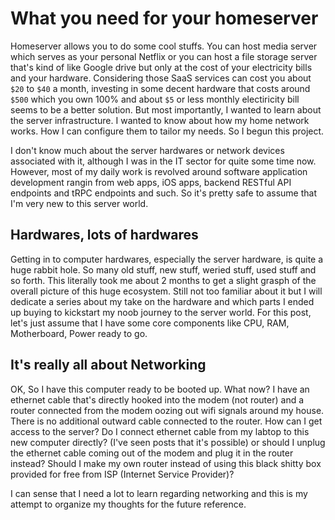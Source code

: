 # What you need for your homeserver

Homeserver allows you to do some cool stuffs. You can host media server which serves as your personal Netflix or you can host a file storage server that's kind of like Google drive but only at the cost of your electricity bills and your hardware. Considering those SaaS services can cost you about `$20` to `$40` a month, investing in some decent hardware that costs around `$500` which you own 100% and about `$5` or less monthly electiricity bill seems to be a better solution. But most importantly, I wanted to learn about the server infrastructure. I wanted to know about how my home network works. How I can configure them to tailor my needs. So I begun this project.

I don't know much about the server hardwares or network devices associated with it, although I was in the IT sector for quite some time now. However, most of my daily work is revolved around software application development rangin from web apps, iOS apps, backend RESTful API endpoints and tRPC endpoints and such. So it's pretty safe to assume that I'm very new to this server world.

## Hardwares, lots of hardwares

Getting in to computer hardwares, especially the server hardware, is quite a huge rabbit hole. So many old stuff, new stuff, weried stuff, used stuff and so forth. This literally took me about 2 months to get a slight grasph of the overall picture of this huge ecosystem. Still not too familiar about it but I will dedicate a series about my take on the hardware and which parts I ended up buying to kickstart my noob journey to the server world. For this post, let's just assume that I have some core components like CPU, RAM, Motherboard, Power ready to go.

## It's really all about Networking

OK, So I have this computer ready to be booted up. What now? I have an ethernet cable that's directly hooked into the modem (not router) and a router connected from the modem oozing out wifi signals around my house. There is no additional outward cable connected to the router. How can I get access to the server? Do I connect ethernet cable from my labtop to this new computer directly? (I've seen posts that it's possible) or should I unplug the ethernet cable coming out of the modem and plug it in the router instead? Should I make my own router instead of using this black shitty box provided for free from ISP (Internet Service Provider)?

I can sense that I need a lot to learn regarding networking and this is my attempt to organize my thoughts for the future reference.
